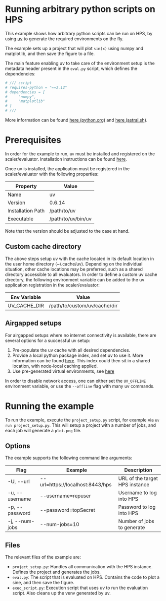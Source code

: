 # Running arbitrary python scripts on HPS
This example shows how arbitrary python scripts can be run on HPS, by using [uv](https://docs.astral.sh/uv/) to generate 
the required environments on the fly.

The example sets up a project that will plot `sin(x)` using numpy and matplotlib, and then save 
the figure to a file.

The main feature enabling uv to take care of the environment setup is the metadata header present 
in the `eval.py` script, which defines the dependencies:

```python
# /// script
# requires-python = "==3.12"
# dependencies = [
#     "numpy",
#     "matplotlib"
# ]
# ///
```

More information can be found [here (python.org)](https://packaging.python.org/en/latest/specifications/inline-script-metadata/#inline-script-metadata) and [here (astral.sh)](https://docs.astral.sh/uv/guides/scripts/#running-a-script-with-dependencies).

# Prerequisites
In order for the example to run, `uv` must be installed and registered on the scaler/evaluator. 
Installation instructions can be found [here](https://docs.astral.sh/uv/getting-started/installation/).

Once uv is installed, the application must be registered in the scaler/evaluator with the following properties:

| **Property**      | **Value**                 |
|-------------------|---------------------------|
|   Name            |   uv                      |
|   Version         |  0.6.14                   | 
| Installation Path | /path/to/uv               |
| Executable        | /path/to/uv/bin/uv        |

Note that the version should be adjusted to the case at hand. 

## Custom cache directory
The above steps setup uv with the cache located in its default location in the user home directory (~/.cache/uv). 
Depending on the individual situation, other cache locations may be preferred, such as a shared directory 
accessible to all evaluators. In order to define a custom uv cache directory, the following environment variable can be added to 
the uv application registration in the scaler/evaluator:

| **Env Variable** | **Value**                            |
|------------------|--------------------------------------|
| UV_CACHE_DIR     | /path/to/custom/uv/cache/dir         |

## Airgapped setups
For airgapped setups where no internet connectivity is available, there are several options for a 
successful uv setup:

1. Pre-populate the uv cache with all desired dependencies.
2. Provide a local python package index, and set uv to use it. More information can be found
[here](https://docs.astral.sh/uv/configuration/indexes/). This index could then sit in a shared 
location, with node-local caching applied.
3. Use pre-generated virtual environments, see [here](https://docs.astral.sh/uv/reference/cli/#uv-venv)

In order to disable network access, one can either set the `UV_OFFLINE` environment variable, or 
use the `--offline` flag with many uv commands. 

# Running the example
To run the example, execute the `project_setup.py` script, for example via `uv run project_setup.py`.
This will setup a project with a number of jobs, and each job will generate a `plot.png` file.


## Options
The example supports the following command line arguments:

| **Flag**               | **Example** | **Description**                                                              |
|------------------------|----------------------------------|---------------------------------------------------------|
| -U, --url              | --url=https://localhost:8443/hps |URL of the target HPS instance                           |
| -u, --username         | --username=repuser               |Username to log into HPS                                 |
| -p, --password         | --password=topSecret             |Password to log into HPS                                 |
| -j, --num-jobs         | --num-jobs=10                    |Number of jobs to generate                               |

## Files
The relevant files of the example are:

- `project_setup.py`: Handles all communication with the HPS instance. Defines the project and 
generates the jobs.
- `eval.py`: The script that is evaluated on HPS. Contains the code to plot a sine, and then save 
the figure.
- `exec_script.py`: Execution script that uses uv to run the evaluation script. Also cleans up the 
venv generated by uv.